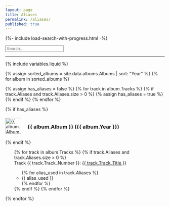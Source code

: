 ```yaml
---
layout: page
title: Aliases
permalink: /aliases/
published: true
---
```


{%- include load-search-with-progress.html -%}

<input type="text" id="aliases-search-input" placeholder="Search...">
  <ul id="aliases-search-results"></ul>
<link rel="stylesheet" href="/assets/css/search-box.css">

<style>
  .loader {
    opacity: 0.2;
    pointer-events: none;
  }

  .loader input,
  .loader ul {
    opacity: 1 !important;
  }
</style>

<hr/>

<style>

  .album-info {
    display: flex;
    align-items: center;
    width: auto;
    margin: 0 0 10px 0;
    justify-content: flex-start;
  }

  ul.track-list {
    list-style-type: none;
    padding-left: 2em;
    margin-left: 0;
  }

  .album-image {
    margin-left: 0;
    margin-right: 20px;
  }

  .album-image img {
      width: 50px;
      height: 50px;
  }

  .album-text {
     margin-bottom: 0px;
  }

</style>

{% include variables.liquid %}

{% assign sorted_albums = site.data.albums.Albums | sort: "Year" %}
{% for album in sorted_albums %}

  {% assign has_aliases = false %}
  {% for track in album.Tracks %}
    {% if track.Aliases and track.Aliases.size > 0 %}
      {% assign has_aliases = true %}
    {% endif %}
  {% endfor %}
  
  {% if has_aliases %}
  <ul style="list-style-type: none; padding: 0;">
    <div class="album-info">
      <div class="album-image">
        <a href="{{ site.baseurl }}/albums/{{ album.Album_Slug }}">
            <img src="{{ site.baseurl }}/assets/img/albums/{{ album.Album_Picture }}" alt="{{ album.Album }}">
        </a>
      </div>
      <span class="album-text">
        <h3> {{ album.Album }} ({{ album.Year }})</h3>
      </span>
    </div>
  </ul>
  {% endif %}

  <ul class="track-list">
  {% for track in album.Tracks %}
      {% if track.Aliases and track.Aliases.size > 0 %}
          <li style="margin: 0px;">
            Track {{ track.Track_Number }}: <a href="{{ site.baseurl }}/tracks/{{ album.Album_Slug }}/{{ track.Track_Slug }}">{{ track.Track_Title }}</a>
          </li>
          <ul>
            {% for alias_used in track.Aliases %}
              <li style="margin: 0px;">
                {{ alias_used }}
              </li>
            {% endfor %}
          </ul> 
      {% endif %}
  {% endfor %}
  </ul>
  
{% endfor %}
